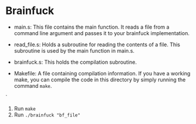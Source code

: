 # Brainfuck


 - main.s:
    This file contains the main function.
    It reads a file from a command line argument and passes it to your brainfuck implementation.

 - read_file.s:
    Holds a subroutine for reading the contents of a file.
    This subroutine is used by the main function in main.s.

 - brainfuck.s:
    This holds the compilation subroutine.

 - Makefile:
    A file containing compilation information.  If you have a working make,
    you can compile the code in this directory by simply running the command `make`.


`
  1. Run `make`
  2. Run `./brainfuck "bf_file"`
